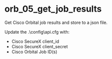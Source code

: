 # orb_05_get_job_results
Get Cisco Orbital job results and store to a json file.

Update the .\config\api.cfg with:
* Cisco SecureX client_id
* Cisco SecureX client_secret
* Cisco Orbital Job ID(s)
